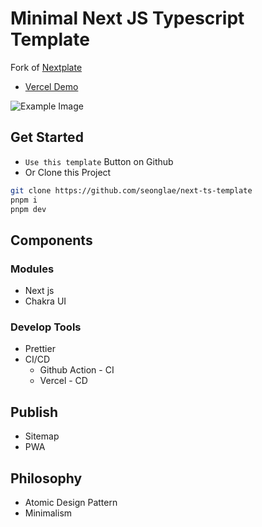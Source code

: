 # Minimal Next JS Typescript Template
Fork of [Nextplate](https://github.com/nextplate-dev/nextplate)

- [Vercel Demo](https://nextra-ts.vercel.app)

![Example Image](image/example.png)

## Get Started

- `Use this template` Button on Github
- Or Clone this Project
```bash
git clone https://github.com/seonglae/next-ts-template
pnpm i
pnpm dev
```

## Components

### Modules

- Next js
- Chakra UI

### Develop Tools

- Prettier
- CI/CD
  - Github Action - CI
  - Vercel - CD

## Publish

- Sitemap
- PWA

## Philosophy

- Atomic Design Pattern
- Minimalism

